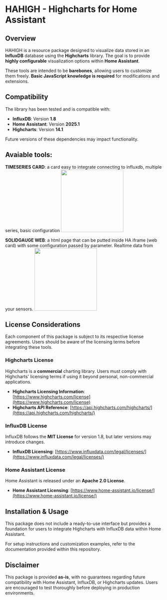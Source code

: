 # HAHIGH - Highcharts for Home Assistant

## Overview
HAHIGH is a resource package designed to visualize data stored in an **InfluxDB** database using the **Highcharts** library. The goal is to provide **highly configurable** visualization options within **Home Assistant**.

These tools are intended to be **barebones**, allowing users to customize them freely. **Basic JavaScript knowledge is required** for modifications and extensions.

## Compatibility
The library has been tested and is compatible with:
- **InfluxDB**: Version **1.8**
- **Home Assistant**: Version **2025.1**
- **Highcharts**: Version **14.1**

Future versions of these dependencies may impact functionality.

## Avaiable tools:

**TIMESERIES CARD**: a card easy to integrate connecting to influxdb, multiple series, basic configuration
<img src="https://github.com/user-attachments/assets/d9015be3-e147-487c-9f5e-a49e09bf1420" style="width:200px;">

**SOLIDGAUGE WEB**: a html page that can be putted inside HA iframe (web card) with some configuration passed by parameter. Realtime data from your sensors.
<img src="https://github.com/user-attachments/assets/a2c05116-df11-4fc5-80ed-a0ae0dbb260b" style="width:200px;">


## License Considerations
Each component of this package is subject to its respective license agreements. Users should be aware of the licensing terms before integrating these tools.

### Highcharts License
Highcharts is a **commercial** charting library. Users must comply with Highcharts' licensing terms if using it beyond personal, non-commercial applications.

- **Highcharts Licensing Information**: [https://www.highcharts.com/license](https://www.highcharts.com/license)
- **Highcharts API Reference**: [https://api.highcharts.com/highcharts/](https://api.highcharts.com/highcharts/)

### InfluxDB License
InfluxDB follows the **MIT License** for version 1.8, but later versions may introduce changes.
- **InfluxDB Licensing**: [https://www.influxdata.com/legal/licenses/](https://www.influxdata.com/legal/licenses/)

### Home Assistant License
Home Assistant is released under an **Apache 2.0 License**.
- **Home Assistant Licensing**: [https://www.home-assistant.io/license/](https://www.home-assistant.io/license/)

## Installation & Usage
This package does not include a ready-to-use interface but provides a foundation for users to integrate Highcharts with InfluxDB data within Home Assistant.

For setup instructions and customization examples, refer to the documentation provided within this repository.

## Disclaimer
This package is provided **as-is**, with no guarantees regarding future compatibility with Home Assistant, InfluxDB, or Highcharts updates. Users are encouraged to test thoroughly before deploying in production environments.
